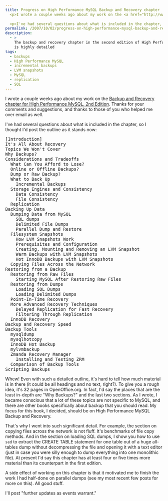 ```yaml
---
title: Progress on High Performance MySQL Backup and Recovery chapter
  <p>I wrote a couple weeks ago about my work on the <a href="http://www.xaprb.com/blog/2007/09/19/high-performance-mysql-second-edition-backup-and-recovery/">Backup and Recovery chapter for High Performance MySQL, 2nd Edition</a>.  Thanks for your comments and suggestions, and thanks to those of you who helped me over email as well.</p>
  
  <p>I've had several questions about what is included in the chapter, so I thought I'd post the outline as it stands now.</p>
permalink: /2007/10/02/progress-on-high-performance-mysql-backup-and-recovery-chapter/
description:
  - >
    The backup and recovery chapter in the second edition of High Performance MySQL
    is highly detailed
tags:
  - backups
  - High Performance MySQL
  - incremental backups
  - LVM snapshots
  - MySQL
  - replication
  - SQL
---
```

I wrote a couple weeks ago about my work on the [Backup and Recovery chapter for High Performance MySQL, 2nd Edition][1]. Thanks for your comments and suggestions, and thanks to those of you who helped me over email as well.

I've had several questions about what is included in the chapter, so I thought I'd post the outline as it stands now:

<pre>[Introduction]
It's All About Recovery
Topics We Won't Cover
Why Backups?
Considerations and Tradeoffs
  What Can You Afford to Lose?
  Online or Offline Backups?
  Dump or Raw Backup?
  What to Back Up
    Incremental Backups
  Storage Engines and Consistency
    Data Consistency
    File Consistency
  Replication
Backing Up Data
  Dumping Data from MySQL
    SQL dumps
    Delimited File Dumps
    Parallel Dump and Restore
  Filesystem Snapshots
    How LVM Snapshots Work
    Prerequisites and Configuration
    Creating, Mounting and Removing an LVM Snapshot
    Warm Backups with LVM Snapshots
    Hot InnoDB Backups with LVM Snapshots
  Copying Files Across the Network
Restoring from a Backup
  Restoring from Raw Files
    Starting MySQL After Restoring Raw Files
  Restoring from Dumps
    Loading SQL Dumps
    Loading Delimited Dumps
  Point-In-Time Recovery
  More Advanced Recovery Techniques
    Delayed Replication for Fast Recovery
    Filtering Through Replication
  InnoDB Recovery
Backup and Recovery Speed
Backup Tools
  mysqldump
  mysqlhotcopy
  InnoDB Hot Backup
  mylvmbackup
  Zmanda Recovery Manager
    Installing and Testing ZRM
  Comparison of Backup Tools
Scripting Backups</pre>

Whew! Even with such a detailed outline, it's hard to tell how much material is in there (it could be all headings and no text, right?). To give you a rough idea, it's 32 pages in OpenOffice.org. In fact, I'd say the places that are the least in-depth are "Why Backups?" and the last two sections. As I wrote, I became conscious that a lot of these topics are not specific to MySQL, and there are other books specifically about backup that you should read. My focus for this book, I decided, should be on High Performance MySQL Backup and Recovery.

That's why I went into such significant detail. For example, the section on copying files across the network is not fluff. It's benchmarks of file copy methods. And in the section on loading SQL dumps, I show you how to use `sed` to extract the CREATE TABLE statement for one table out of a huge all-tables dump without decompressing the file and opening it with a text editor (just in case you were silly enough to dump everything into one monolithic file). At present I'd say this chapter has at least four or five times more material than its counterpart in the first edition.

A side effect of working on this chapter is that it motivated me to finish the work I had half-done on parallel dumps (see my most recent few posts for more on this). All good stuff.

I'll post "further updates as events warrant."

 [1]: http://www.xaprb.com/blog/2007/09/19/high-performance-mysql-second-edition-backup-and-recovery/
